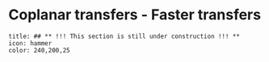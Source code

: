 # Coplanar transfers - Faster transfers
```ad-note
title: ## ** !!! This section is still under construction !!! **
icon: hammer
color: 240,200,25
```

<!-- Wakker section 12.2 -->